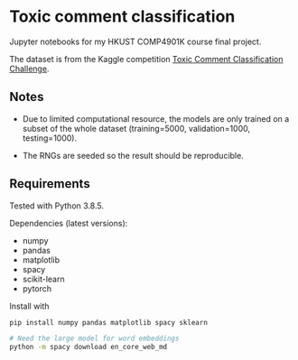 # Toxic comment classification

Jupyter notebooks for my HKUST COMP4901K course final project.

The dataset is from the Kaggle competition [Toxic Comment Classification Challenge](https://www.kaggle.com/c/jigsaw-toxic-comment-classification-challenge/overview).

## Notes

* Due to limited computational resource, the models are only trained on a subset of the whole dataset (training=5000, validation=1000, testing=1000).

* The RNGs are seeded so the result should be reproducible.

## Requirements

Tested with Python 3.8.5.

Dependencies (latest versions):
* numpy
* pandas
* matplotlib
* spacy
* scikit-learn
* pytorch

Install with

```sh
pip install numpy pandas matplotlib spacy sklearn

# Need the large model for word embeddings
python -m spacy download en_core_web_md
```
